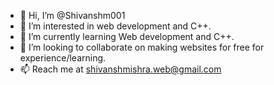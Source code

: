 - 👋 Hi, I’m @Shivanshm001
- 👀 I’m interested in web development and C++.
- 🌱 I’m currently learning Web development and C++.
- 💞️ I’m looking to collaborate on making websites for free for experience/learning.
- 📫 Reach me at shivanshmishra.web@gmail.com

<!---
Shivanshm001/Shivanshm001 is a ✨ special ✨ repository because its `README.md` (this file) appears on your GitHub profile.
You can click the Preview link to take a look at your changes.
--->
